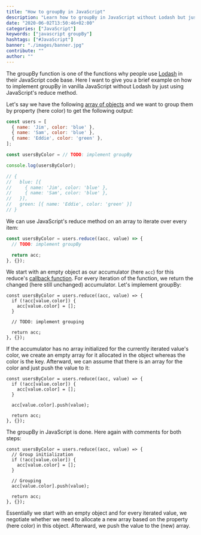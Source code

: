 ```yaml
---
title: "How to groupBy in JavaScript"
description: "Learn how to groupBy in JavaScript without Lodash but just using vanilla JavaScript to group objects by property ..."
date: "2020-06-02T13:50:46+02:00"
categories: ["JavaScript"]
keywords: ["javascript groupBy"]
hashtags: ["#JavaScript"]
banner: "./images/banner.jpg"
contribute: ""
author: ""
---
```


<Sponsorship />

The groupBy function is one of the functions why people use [Lodash](https://lodash.com/) in their JavaScript code base. Here I want to give you a brief example on how to implement groupBy in vanilla JavaScript without Lodash by just using JavaScript's reduce method.

Let's say we have the following [array of objects](/javascript-variable/) and we want to group them by property (here color) to get the following output:

```javascript
const users = [
  { name: 'Jim', color: 'blue' },
  { name: 'Sam', color: 'blue' },
  { name: 'Eddie', color: 'green' },
];

const usersByColor = // TODO: implement groupBy

console.log(usersByColor);

// {
//   blue: [{
//     { name: 'Jim', color: 'blue' },
//     { name: 'Sam', color: 'blue' },
//   }],
//   green: [{ name: 'Eddie', color: 'green' }]
// }
```

We can use JavaScript's reduce method on an array to iterate over every item:

```javascript
const usersByColor = users.reduce((acc, value) => {
  // TODO: implement groupBy

  return acc;
}, {});
```

We start with an empty object as our accumulator (here `acc`) for this reduce's [callback function](/javascript-callback-function/). For every iteration of the function, we return the changed (here still unchanged) accumulator. Let's implement groupBy:

```javascript{2-4,6}
const usersByColor = users.reduce((acc, value) => {
  if (!acc[value.color]) {
    acc[value.color] = [];
  }

  // TODO: implement grouping

  return acc;
}, {});
```

If the accumulator has no array initialized for the currently iterated value's color, we create an empty array for it allocated in the object whereas the color is the key. Afterward, we can assume that there is an array for the color and just push the value to it:

```javascript{2-4,6}
const usersByColor = users.reduce((acc, value) => {
  if (!acc[value.color]) {
    acc[value.color] = [];
  }

  acc[value.color].push(value);

  return acc;
}, {});
```

The groupBy in JavaScript is done. Here again with comments for both steps:

```javascript{2,7}
const usersByColor = users.reduce((acc, value) => {
  // Group initialization
  if (!acc[value.color]) {
    acc[value.color] = [];
  }

  // Grouping
  acc[value.color].push(value);

  return acc;
}, {});
```

Essentially we start with an empty object and for every iterated value, we negotiate whether we need to allocate a new array based on the property (here color) in this object. Afterward, we push the value to the (new) array.
